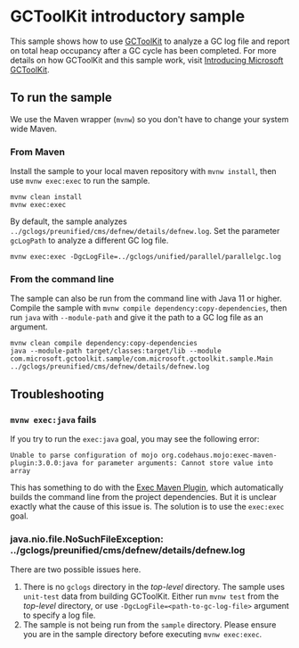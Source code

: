 # GCToolKit introductory sample

This sample shows how to use [GCToolKit](../README.md) to analyze a GC log file and report on total heap occupancy after a GC cycle has been completed. For more details on how GCToolKit and this sample work, visit [Introducing Microsoft GCToolKit](https://devblogs.microsoft.com/java/introducing-microsoft-gctoolkit/).

## To run the sample

We use the Maven wrapper (`mvnw`) so you don't have to change your system wide Maven.

### From Maven

Install the sample to your local maven repository with `mvnw install`, then use `mvnw exec:exec` to run the sample.

```shell
mvnw clean install
mvnw exec:exec
```

By default, the sample analyzes `../gclogs/preunified/cms/defnew/details/defnew.log`. Set the parameter `gcLogPath` to analyze a different GC log file.

```shell
mvnw exec:exec -DgcLogFile=../gclogs/unified/parallel/parallelgc.log
```

### From the command line

The sample can also be run from the command line with Java 11 or higher. Compile the sample with `mvnw compile dependency:copy-dependencies`,
then run `java` with `--module-path` and give it the path to a GC log file as an argument.

```shell
mvnw clean compile dependency:copy-dependencies
java --module-path target/classes:target/lib --module com.microsoft.gctoolkit.sample/com.microsoft.gctoolkit.sample.Main ../gclogs/preunified/cms/defnew/details/defnew.log
```

## Troubleshooting

### `mvnw exec:java` fails

If you try to run the `exec:java` goal, you may see the following error:

`Unable to parse configuration of mojo org.codehaus.mojo:exec-maven-plugin:3.0.0:java for parameter arguments: Cannot store value into array`

This has something to do with the [Exec Maven Plugin](https://www.mojohaus.org/exec-maven-plugin/), which automatically builds the command line from the project dependencies. But it is unclear exactly what the cause of this issue is. The solution is to use the `exec:exec` goal.

### java.nio.file.NoSuchFileException: ../gclogs/preunified/cms/defnew/details/defnew.log

There are two possible issues here.

1. There is no `gclogs` directory in the _top-level_ directory. The sample uses `unit-test` data from building GCToolKit. Either run `mvnw test` from the _top-level_ directory, or use `-DgcLogFile=<path-to-gc-log-file>` argument to specify a log file.
1. The sample is not being run from the `sample` directory. Please ensure you are in the sample directory before executing `mvnw exec:exec`.
